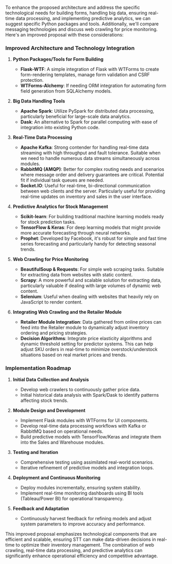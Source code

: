 To enhance the proposed architecture and address the specific technological needs for building forms, handling big data, ensuring real-time data processing, and implementing predictive analytics, we can suggest specific Python packages and tools. Additionally, we'll compare messaging technologies and discuss web crawling for price monitoring. Here's an improved proposal with these considerations:

### Improved Architecture and Technology Integration

1. **Python Packages/Tools for Form Building**
   - **Flask-WTF**: A simple integration of Flask with WTForms to create form-rendering templates, manage form validation and CSRF protection.
   - **WTForms-Alchemy**: If needing ORM integration for automating form field generation from SQLAlchemy models.

2. **Big Data Handling Tools**
   - **Apache Spark**: Utilize PySpark for distributed data processing, particularly beneficial for large-scale data analytics.
   - **Dask**: An alternative to Spark for parallel computing with ease of integration into existing Python code.

3. **Real-Time Data Processing**
   - **Apache Kafka**: Strong contender for handling real-time data streaming with high throughput and fault tolerance. Suitable when we need to handle numerous data streams simultaneously across modules.
   - **RabbitMQ (AMQP)**: Better for complex routing needs and scenarios where message order and delivery guarantees are critical. Potential fit if individual task queues are needed.
   - **Socket.IO**: Useful for real-time, bi-directional communication between web clients and the server. Particularly useful for providing real-time updates on inventory and sales in the user interface.

4. **Predictive Analytics for Stock Management**
   - **Scikit-learn**: For building traditional machine learning models ready for stock prediction tasks.
   - **TensorFlow & Keras**: For deep learning models that might provide more accurate forecasting through neural networks.
   - **Prophet**: Developed by Facebook, it's robust for simple and fast time series forecasting and particularly handy for detecting seasonal trends.

5. **Web Crawling for Price Monitoring**
   - **BeautifulSoup & Requests**: For simple web scraping tasks. Suitable for extracting data from websites with static content.
   - **Scrapy**: A more powerful and scalable solution for extracting data, particularly valuable if dealing with large volumes of dynamic web content.
   - **Selenium**: Useful when dealing with websites that heavily rely on JavaScript to render content.

6. **Integrating Web Crawling and the Retailer Module**
   - **Retailer Module Integration**: Data gathered from online prices can feed into the Retailer module to dynamically adjust inventory ordering and pricing strategies.
   - **Decision Algorithms**: Integrate price elasticity algorithms and dynamic threshold setting for predictor systems. This can help adjust SKU orders in real-time to minimize overstock/understock situations based on real market prices and trends.

### Implementation Roadmap

1. **Initial Data Collection and Analysis**
   - Develop web crawlers to continuously gather price data.
   - Initial historical data analysis with Spark/Dask to identify patterns affecting stock trends.

2. **Module Design and Development**
   - Implement Flask modules with WTForms for UI components.
   - Develop real-time data processing workflows with Kafka or RabbitMQ based on operational needs.
   - Build predictive models with TensorFlow/Keras and integrate them into the Sales and Warehouse modules.

3. **Testing and Iteration**
   - Comprehensive testing using assimilated real-world scenarios.
   - Iterative refinement of predictive models and integration loops.

4. **Deployment and Continuous Monitoring**
   - Deploy modules incrementally, ensuring system stability.
   - Implement real-time monitoring dashboards using BI tools (Tableau/Power BI) for operational transparency.

5. **Feedback and Adaptation**
   - Continuously harvest feedback for refining models and adjust system parameters to improve accuracy and performance.

This improved proposal emphasizes technological components that are efficient and scalable, ensuring STT can make data-driven decisions in real-time to optimize their inventory management. The combination of web crawling, real-time data processing, and predictive analytics can significantly enhance operational efficiency and competitive advantage.
